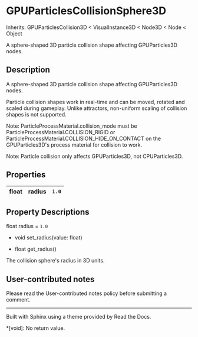 # GPUParticlesCollisionSphere3D

Inherits: GPUParticlesCollision3D < VisualInstance3D < Node3D < Node < Object

A sphere-shaped 3D particle collision shape affecting GPUParticles3D nodes.

## Description

A sphere-shaped 3D particle collision shape affecting GPUParticles3D nodes.

Particle collision shapes work in real-time and can be moved, rotated and
scaled during gameplay. Unlike attractors, non-uniform scaling of collision
shapes is not supported.

Note: ParticleProcessMaterial.collision_mode must be
ParticleProcessMaterial.COLLISION_RIGID or
ParticleProcessMaterial.COLLISION_HIDE_ON_CONTACT on the GPUParticles3D's
process material for collision to work.

Note: Particle collision only affects GPUParticles3D, not CPUParticles3D.

## Properties

float | radius | `1.0`  
---|---|---  
  
## Property Descriptions

float radius = `1.0`

  * void set_radius(value: float)

  * float get_radius()

The collision sphere's radius in 3D units.

## User-contributed notes

Please read the User-contributed notes policy before submitting a comment.

* * *

Built with Sphinx using a theme provided by Read the Docs.

  *[void]: No return value.

